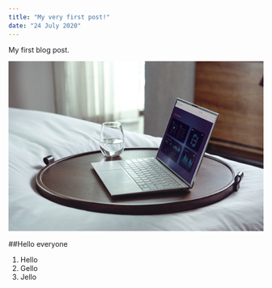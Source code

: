 ```yaml
---
title: "My very first post!"
date: "24 July 2020"
---
```


My first blog post.

![Laptop](laptop.jpg)

##Hello everyone
1. Hello
2. Gello
3. Jello
